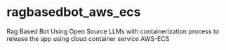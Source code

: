 # ragbasedbot_aws_ecs
Rag Based Bot Using Open Source LLMs with containerization process to release the app using cloud container service AWS-ECS
